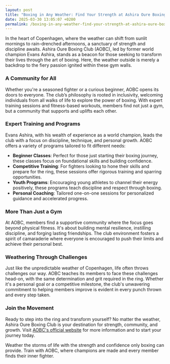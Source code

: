 ```yaml
---
layout: post
title: "Boxing in Any Weather: Find Your Strength at Ashira Oure Boxing Club"
date: 2025-03-30 13:05:07 +0200
permalink: /boxing-in-any-weather-find-your-strength-at-ashira-oure-boxing-club/
---
```



In the heart of Copenhagen, where the weather can shift from sunlit mornings to rain-drenched afternoons, a sanctuary of strength and discipline awaits. Ashira Oure Boxing Club (AOBC), led by former world champion Evans Ashira, stands as a beacon for those seeking to transform their lives through the art of boxing. Here, the weather outside is merely a backdrop to the fiery passion ignited within these gym walls.

### A Community for All

Whether you're a seasoned fighter or a curious beginner, AOBC opens its doors to everyone. The club’s philosophy is rooted in inclusivity, welcoming individuals from all walks of life to explore the power of boxing. With expert training sessions and fitness-based workouts, members find not just a gym, but a community that supports and uplifts each other.

### Expert Training and Programs

Evans Ashira, with his wealth of experience as a world champion, leads the club with a focus on discipline, technique, and personal growth. AOBC offers a variety of programs tailored to fit different needs:

- **Beginner Classes**: Perfect for those just starting their boxing journey, these classes focus on foundational skills and building confidence.
- **Competitive Training**: For fighters looking to hone their skills and prepare for the ring, these sessions offer rigorous training and sparring opportunities.
- **Youth Programs**: Encouraging young athletes to channel their energy positively, these programs teach discipline and respect through boxing.
- **Personal Coaching**: Tailored one-on-one sessions for personalized guidance and accelerated progress.

### More Than Just a Gym

At AOBC, members find a supportive community where the focus goes beyond physical fitness. It's about building mental resilience, instilling discipline, and forging lasting friendships. The club environment fosters a spirit of camaraderie where everyone is encouraged to push their limits and achieve their personal best.

### Weathering Through Challenges

Just like the unpredictable weather of Copenhagen, life often throws challenges our way. AOBC teaches its members to face these challenges head-on, with the same determination and grit required in the ring. Whether it's a personal goal or a competitive milestone, the club's unwavering commitment to helping members improve is evident in every punch thrown and every step taken.

### Join the Movement

Ready to step into the ring and transform yourself? No matter the weather, Ashira Oure Boxing Club is your destination for strength, community, and growth. Visit [AOBC's official website](https://www.ashiraoure.com/) for more information and to start your journey today.

Weather the storms of life with the strength and confidence only boxing can provide. Train with AOBC, where champions are made and every member finds their inner fighter.